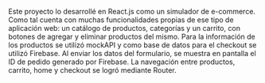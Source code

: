 Este proyecto lo desarrollé en React.js como un simulador de e-commerce. Como tal cuenta con muchas funcionalidades propias de ese tipo de aplicación web: un catálogo de productos, categorías y un carrito, con botones de agregar y eliminar productos del mismo. 
Para la información de los productos se utilizó mockAPI y como base de datos para el checkout se utilizó Firebase. Al enviar los datos del formulario, se muestra en pantalla el ID de pedido generado por Firebase.
La navegación entre productos, carrito, home y checkout se logró mediante Router.